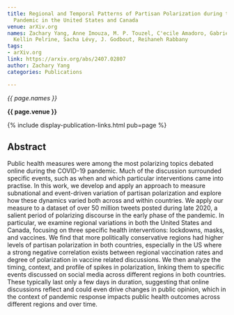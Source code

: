 ```yaml
---
title: Regional and Temporal Patterns of Partisan Polarization during the COVID-19
  Pandemic in the United States and Canada
venue: arXiv.org
names: Zachary Yang, Anne Imouza, M. P. Touzel, C'ecile Amadoro, Gabrielle Desrosiers-Brisebois,
  Kellin Pelrine, Sacha Lévy, J. Godbout, Reihaneh Rabbany
tags:
- arXiv.org
link: https://arxiv.org/abs/2407.02807
author: Zachary Yang
categories: Publications

---
```


*{{ page.names }}*

**{{ page.venue }}**

{% include display-publication-links.html pub=page %}

## Abstract

Public health measures were among the most polarizing topics debated online during the COVID-19 pandemic. Much of the discussion surrounded specific events, such as when and which particular interventions came into practise. In this work, we develop and apply an approach to measure subnational and event-driven variation of partisan polarization and explore how these dynamics varied both across and within countries. We apply our measure to a dataset of over 50 million tweets posted during late 2020, a salient period of polarizing discourse in the early phase of the pandemic. In particular, we examine regional variations in both the United States and Canada, focusing on three specific health interventions: lockdowns, masks, and vaccines. We find that more politically conservative regions had higher levels of partisan polarization in both countries, especially in the US where a strong negative correlation exists between regional vaccination rates and degree of polarization in vaccine related discussions. We then analyze the timing, context, and profile of spikes in polarization, linking them to specific events discussed on social media across different regions in both countries. These typically last only a few days in duration, suggesting that online discussions reflect and could even drive changes in public opinion, which in the context of pandemic response impacts public health outcomes across different regions and over time.